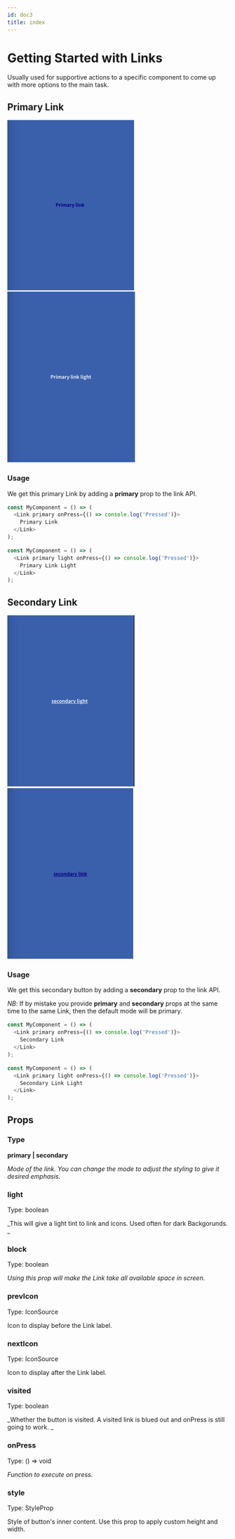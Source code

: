```yaml
---
id: doc3
title: index
---
```

# Getting Started with Links

Usually used for supportive actions to a specific component to come up with more options to the main task.

## Primary Link
![img](../static/img/q.png)
![img](../static/img/qq.png)

### Usage

We get this primary Link by adding a **primary** prop to the link API.

````javascript
const MyComponent = () => (
  <Link primary onPress={() => console.log('Pressed')}>
    Primary Link
  </Link>
);

````

````javascript
const MyComponent = () => (
  <Link primary light onPress={() => console.log('Pressed')}>
    Primary Link Light
  </Link>
);

````

## Secondary Link
![img](../static/img/qqq.png)
![img](../static/img/qqqq.png)

### Usage

We get this secondary button by adding a **secondary** prop to the link API. 

_NB_: If by mistake you provide **primary** and **secondary** props at the same time to the same Link, then the default mode will be primary.

````javascript
const MyComponent = () => (
  <Link primary onPress={() => console.log('Pressed')}>
    Secondary Link
  </Link>
);

````

````javascript
const MyComponent = () => (
  <Link primary light onPress={() => console.log('Pressed')}>
    Secondary Link Light
  </Link>
);

````

## Props 

### Type

**primary | secondary**

_Mode of the link. You can change the mode to adjust the styling to give it desired emphasis._

### light
Type: boolean

_This will give a light tint to link and icons. Used often for dark Backgorunds.
_

### block
Type: boolean

_Using this prop will make the Link take all available space in screen._


### prevIcon
Type: IconSource

Icon to display before the Link label.

### nextIcon
Type: IconSource

Icon to display after the Link label.

### visited
Type: boolean

_Whether the button is visited. A visited link is blued out and onPress is still going to work.
_

### onPress
Type: () => void

_Function to execute on press._


### style
Type: StyleProp

Style of button's inner content. Use this prop to apply custom height and width.
